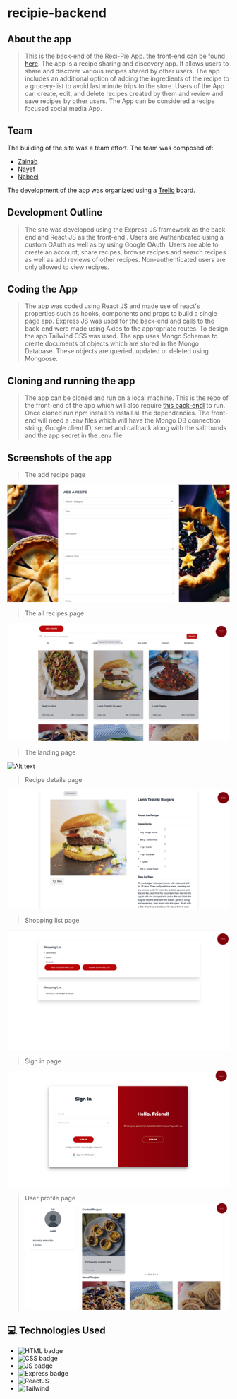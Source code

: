 # recipie-backend

## About the app
> This is the back-end of the Reci-Pie App. the front-end can be found [here](https://github.com/zynbahmed/recipie). The app is a recipe sharing and discovery app. It allows users to share and discover various recipes shared by other users. The app includes an additional option of adding the ingredients of the recipe to a grocery-list to avoid last minute trips to the store. Users of the App can create, edit, and delete recipes created by them and review and save recipes by other users. The App can be considered a recipe focused social media App.

## Team

The building of the site was a team effort. The team was composed of:

- [Zainab](https://github.com/zynbahmed)
- [Nayef](https://github.com/nakz57)
- [Nabeel](https://github.com/nabeelmaklai)

The development of the app was organized using a [Trello](https://trello.com/invite/b/75oI9coU/ATTI8aa1116eb4ecb9d6892709c094b05ebd1C27A656/recipi) board. 


## Development Outline

> The site was developed using the Express JS framework as the back-end and React JS as the front-end . Users are Authenticated using a custom OAuth as well as by using Google OAuth. Users are able to create an account, share recipes, browse recipes and search recipes as well as add reviews of other recipes. Non-authenticated users are only allowed to view recipes. 

## Coding the App

> The app was coded using React JS and made use of react's properties such as hooks, components and props to build a single page app. Express JS was used for the back-end and calls to the back-end were made using Axios to the appropriate routes. To design the app Tailwind CSS was used. The app uses Mongo Schemas to create documents of objects which are stored in the Mongo Database. These objects are queried, updated or deleted using Mongoose.

## Cloning and running the app

> The app can be cloned and run on a local machine. This is the repo of the front-end of the app which will also require [this back-endl](https://github.com/zynbahmed/recipie-backend) to run. Once cloned run npm install to install all the dependencies. The front-end will need a .env files which will have the Mongo DB connection string, Google client ID, secret and callback along with the saltrounds and the app secret in the .env file. 

## Screenshots of the app 
> The add recipe page

![Alt text](https://github.com/zynbahmed/recipie/blob/main/images/Add_recipe.png)

> The all recipes page

![Alt text](https://github.com/zynbahmed/recipie/blob/main/images/All_recipes.png)

> The landing page

![Alt text](https://github.com/zynbahmed/recipie/blob/main/images/Landing%20page.png)

> Recipe details page

![Alt text](https://github.com/zynbahmed/recipie/blob/main/images/Recipe_details.png)

> Shopping list page

![Alt text](https://github.com/zynbahmed/recipie/blob/main/images/Shopping_list.png)

> Sign in page

![Alt text](https://github.com/zynbahmed/recipie/blob/main/images/Sign_in_page.png)

> User profile page
![Alt text](https://github.com/zynbahmed/recipie/blob/main/images/User_profile.png)








## :computer: Technologies Used

- ![HTML badge](https://img.shields.io/badge/HTML5-E34F26?style=for-the-badge&logo=html5&logoColor=white)
- ![CSS badge](https://img.shields.io/badge/CSS3-1572B6?style=for-the-badge&logo=css3&logoColor=white)
- ![JS badge](https://img.shields.io/badge/JavaScript-323330?style=for-the-badge&logo=javascript&logoColor=F7DF1E)
- ![Express badge](https://img.shields.io/badge/JavaScript-323330?style=for-the-badge&logo=express&logoColor=F7DF1E)
- ![ReactJS](https://img.shields.io/badge/-ReactJs-61DAFB?logo=react&logoColor=white&style=for-the-badge)
- ![Tailwind](https://img.shields.io/badge/tailwindcss-0F172A?&logo=tailwindcss&logoColor=white&style=for-the-badge)
